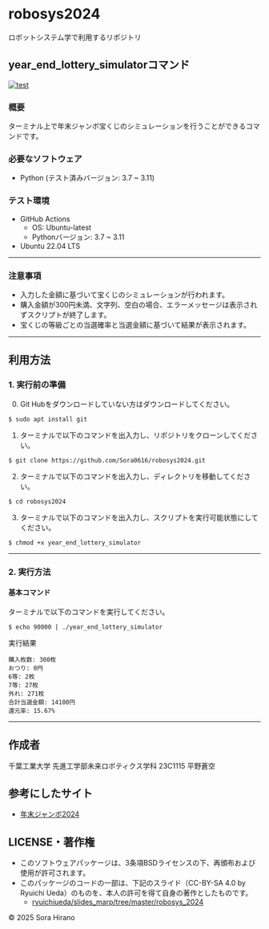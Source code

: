 # robosys2024
ロボットシステム学で利用するリポジトリ

## year_end_lottery_simulatorコマンド 
[![test](https://github.com/Sora0616/robosys2024/actions/workflows/test.yml/badge.svg)](https://github.com/Sora0616/robosys2024/actions/workflows/test.yml)


### 概要
ターミナル上で年末ジャンボ宝くじのシミュレーションを行うことができるコマンドです。

### 必要なソフトウェア
- Python (テスト済みバージョン: 3.7 ~ 3.11)

### テスト環境
- GitHub Actions
  - OS: Ubuntu-latest
  - Pythonバージョン: 3.7 ~ 3.11
- Ubuntu 22.04 LTS

---

### 注意事項
- 入力した金額に基づいて宝くじのシミュレーションが行われます。
- 購入金額が300円未満、文字列、空白の場合、エラーメッセージは表示されずスクリプトが終了します。
- 宝くじの等級ごとの当選確率と当選金額に基づいて結果が表示されます。

---

## 利用方法

### 1. 実行前の準備
0. Git Hubをダウンロードしていない方はダウンロードしてください。
```
$ sudo apt install git
```

1. ターミナルで以下のコマンドを出入力し、リポジトリをクローンしてください。
```
$ git clone https://github.com/Sora0616/robosys2024.git
```

2. ターミナルで以下のコマンドを出入力し、ディレクトリを移動してください。
```
$ cd robosys2024
```

3. ターミナルで以下のコマンドを出入力し、スクリプトを実行可能状態にしてください。
```
$ chmod +x year_end_lottery_simulator
```

---

### 2. 実行方法

#### 基本コマンド
ターミナルで以下のコマンドを実行してください。
```
$ echo 90000 | ./year_end_lottery_simulator
```
実行結果
```
購入枚数: 300枚
おつり: 0円
6等: 2枚
7等: 27枚
外れ: 271枚
合計当選金額: 14100円
還元率: 15.67%
```

---

## 作成者
千葉工業大学 先進工学部未来ロボティクス学科 23C1115 平野蒼空

## 参考にしたサイト
- [年末ジャンボ2024](https://otokurashi.jp/nenmatsu-jumbo-2024/)

## LICENSE・著作権
- このソフトウェアパッケージは、3条項BSDライセンスの下、再頒布および使用が許可されます。
-  このパッケージのコードの一部は、下記のスライド（CC-BY-SA 4.0 by Ryuichi Ueda）のものを、本人の許可を得て自身の著作としたものです。
     - [ryuichiueda/slides_marp/tree/master/robosys_2024](https://github.com/ryuichiueda/slides_marp/tree/master/robosys2024)

© 2025 Sora Hirano
